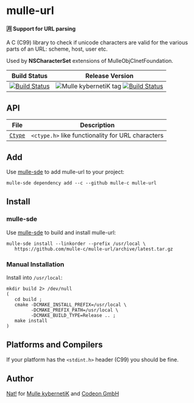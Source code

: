# mulle-url

#### 🈷️ Support for URL parsing

A C (C99) library to check if unicode characters are valid for the various
parts of an URL: scheme, host, user etc.


Used by **NSCharacterSet** extensions of MulleObjCInetFoundation.


Build Status | Release Version
-------------|-----------------------------------
[![Build Status](https://travis-ci.org/mulle-c/mulle-url.svg?branch=release)](https://travis-ci.org/mulle-c/mulle-url) | ![Mulle kybernetiK tag](https://img.shields.io/github/tag/mulle-c/mulle-url.svg) [![Build Status](https://travis-ci.org/mulle-c/mulle-url.svg?branch=release)](https://travis-ci.org/mulle-c/mulle-url)



## API

File                                    | Description
--------------------------------------- | ----------------------------------------
[`Ctype`](dox/API_CTYPE.md)             | `<ctype.h>` like functionality for URL characters


## Add

Use [mulle-sde](//github.com/mulle-sde) to add mulle-url to your project:

```
mulle-sde dependency add --c --github mulle-c mulle-url
```

## Install

### mulle-sde

Use [mulle-sde](//github.com/mulle-sde) to build and install mulle-url:

```
mulle-sde install --linkorder --prefix /usr/local \
   https://github.com/mulle-c/mulle-url/archive/latest.tar.gz
```

### Manual Installation

Install into `/usr/local`:

```
mkdir build 2> /dev/null
(
   cd build ;
   cmake -DCMAKE_INSTALL_PREFIX=/usr/local \
         -DCMAKE_PREFIX_PATH=/usr/local \
         -DCMAKE_BUILD_TYPE=Release .. ;
   make install
)
```

## Platforms and Compilers

If your platform has the `<stdint.h>` header (C99) you should be fine.



## Author

[Nat!](//www.mulle-kybernetik.com/weblog) for
[Mulle kybernetiK](//www.mulle-kybernetik.com) and
[Codeon GmbH](//www.codeon.de)
